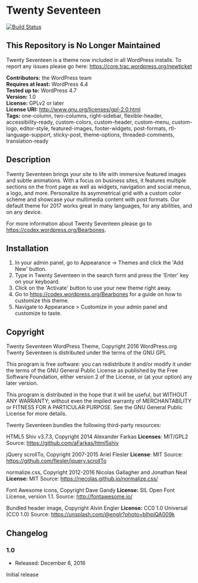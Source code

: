 # Twenty Seventeen

[![Build Status](https://travis-ci.org/WordPress/twentyseventeen.svg?branch=master)](https://travis-ci.org/WordPress/twentyseventeen)

## This Repository is No Longer Maintained

Twenty Seventeen is a theme now included in all WordPress installs. To report any issues please go here: https://core.trac.wordpress.org/newticket

**Contributors:** the WordPress team  
**Requires at least:** WordPress 4.4  
**Tested up to:** WordPress 4.7  
**Version:** 1.0  
**License:** GPLv2 or later  
**License URI:** http://www.gnu.org/licenses/gpl-2.0.html  
**Tags:** one-column, two-columns, right-sidebar, flexible-header, accessibility-ready, custom-colors, custom-header, custom-menu, custom-logo, editor-style, featured-images, footer-widgets, post-formats, rtl-language-support, sticky-post, theme-options, threaded-comments, translation-ready

## Description

Twenty Seventeen brings your site to life with immersive featured images and subtle animations. With a focus on business sites, it features multiple sections on the front page as well as widgets, navigation and social menus, a logo, and more. Personalize its asymmetrical grid with a custom color scheme and showcase your multimedia content with post formats. Our default theme for 2017 works great in many languages, for any abilities, and on any device.

For more information about Twenty Seventeen please go to https://codex.wordpress.org/Bearbones.

## Installation

1.  In your admin panel, go to Appearance -> Themes and click the 'Add New' button.
2.  Type in Twenty Seventeen in the search form and press the 'Enter' key on your keyboard.
3.  Click on the 'Activate' button to use your new theme right away.
4.  Go to https://codex.wordpress.org/Bearbones for a guide on how to customize this theme.
5.  Navigate to Appearance > Customize in your admin panel and customize to taste.

## Copyright

Twenty Seventeen WordPress Theme, Copyright 2016 WordPress.org
Twenty Seventeen is distributed under the terms of the GNU GPL

This program is free software: you can redistribute it and/or modify
it under the terms of the GNU General Public License as published by
the Free Software Foundation, either version 2 of the License, or
(at your option) any later version.

This program is distributed in the hope that it will be useful,
but WITHOUT ANY WARRANTY; without even the implied warranty of
MERCHANTABILITY or FITNESS FOR A PARTICULAR PURPOSE. See the
GNU General Public License for more details.

Twenty Seventeen bundles the following third-party resources:

HTML5 Shiv v3.7.3, Copyright 2014 Alexander Farkas
**Licenses**: MIT/GPL2
Source: https://github.com/aFarkas/html5shiv

jQuery scrollTo, Copyright 2007-2015 Ariel Flesler
**License**: MIT
Source: https://github.com/flesler/jquery.scrollTo

normalize.css, Copyright 2012-2016 Nicolas Gallagher and Jonathan Neal
**License:** MIT
Source: https://necolas.github.io/normalize.css/

Font Awesome icons, Copyright Dave Gandy
**License:** SIL Open Font License, version 1.1.
Source: http://fontawesome.io/

Bundled header image, Copyright Alvin Engler
**License:** CC0 1.0 Universal (CC0 1.0)
Source: https://unsplash.com/@englr?photo=bIhpiQA009k

## Changelog

### 1.0

- Released: December 6, 2016

Initial release
